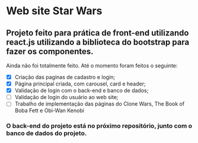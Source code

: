 # Web site Star Wars 

## Projeto feito para prática de front-end utilizando react.js utilizando a biblioteca do bootstrap para fazer os componentes.
Ainda não foi totalmente feito. Até o momento foram feitos o seguinte: 

- [x] Criação das paginas de cadastro e login;
- [x] Página principal criada, com carousel, card e header;
- [x] Validação de login com o back-end e banco de dados;
- [ ] Validação de login do usuário ao web site;
- [ ] Trabalho de implementação das páginas do Clone Wars, The Book of Boba Fett e Obi-Wan Kenobi

### O back-end do projeto está no próximo repositório, junto com o banco de dados do projeto.
